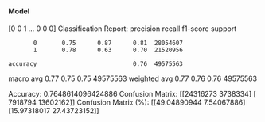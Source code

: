 #### Model
[0 0 1 ... 0 0 0]
Classification Report:
              precision    recall  f1-score   support

           0       0.75      0.87      0.81  28054607
           1       0.78      0.63      0.70  21520956

    accuracy                           0.76  49575563
   macro avg       0.77      0.75      0.75  49575563
weighted avg       0.77      0.76      0.76  49575563

Accuracy: 0.7648614096424886
Confusion Matrix:
[[24316273  3738334]
 [ 7918794 13602162]]
Confusion Matrix (%):
[[49.04890944  7.54067886]
 [15.97318017 27.43723152]]
